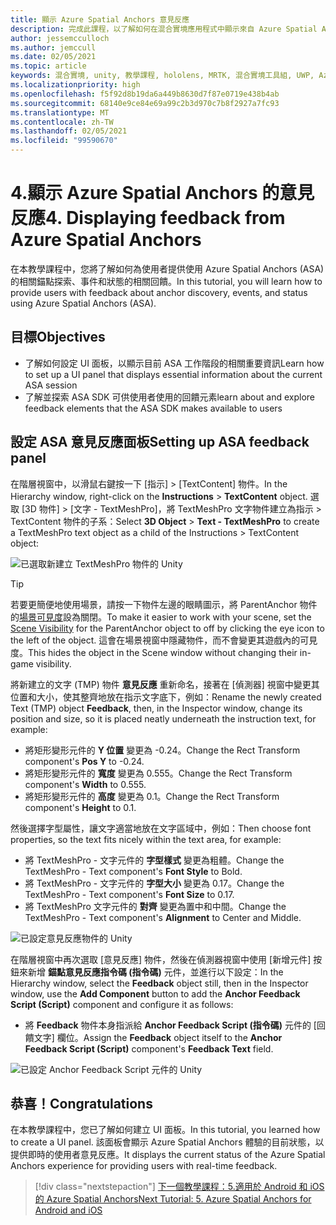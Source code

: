 ```yaml
---
title: 顯示 Azure Spatial Anchors 意見反應
description: 完成此課程，以了解如何在混合實境應用程式中顯示來自 Azure Spatial Anchors 的意見反應。
author: jessemcculloch
ms.author: jemccull
ms.date: 02/05/2021
ms.topic: article
keywords: 混合實境, unity, 教學課程, hololens, MRTK, 混合實境工具組, UWP, Azure 空間錨點, 工作階段, 回饋元素
ms.localizationpriority: high
ms.openlocfilehash: f5f92d8b19da6a449b8630d7f87e0719e438b4ab
ms.sourcegitcommit: 68140e9ce84e69a99c2b3d970c7b8f2927a7fc93
ms.translationtype: MT
ms.contentlocale: zh-TW
ms.lasthandoff: 02/05/2021
ms.locfileid: "99590670"
---
```

# <a name="4-displaying-feedback-from-azure-spatial-anchors"></a><span data-ttu-id="34ba6-104">4.顯示 Azure Spatial Anchors 的意見反應</span><span class="sxs-lookup"><span data-stu-id="34ba6-104">4. Displaying feedback from Azure Spatial Anchors</span></span>

<span data-ttu-id="34ba6-105">在本教學課程中，您將了解如何為使用者提供使用 Azure Spatial Anchors (ASA) 的相關錨點探索、事件和狀態的相關回饋。</span><span class="sxs-lookup"><span data-stu-id="34ba6-105">In this tutorial, you will learn how to provide users with feedback about anchor discovery, events, and status using Azure Spatial Anchors (ASA).</span></span>

## <a name="objectives"></a><span data-ttu-id="34ba6-106">目標</span><span class="sxs-lookup"><span data-stu-id="34ba6-106">Objectives</span></span>

* <span data-ttu-id="34ba6-107">了解如何設定 UI 面板，以顯示目前 ASA 工作階段的相關重要資訊</span><span class="sxs-lookup"><span data-stu-id="34ba6-107">Learn how to set up a UI panel that displays essential information about the current ASA session</span></span>
* <span data-ttu-id="34ba6-108">了解並探索 ASA SDK 可供使用者使用的回饋元素</span><span class="sxs-lookup"><span data-stu-id="34ba6-108">learn about and explore feedback elements that the ASA SDK makes available to users</span></span>

## <a name="setting-up-asa-feedback-panel"></a><span data-ttu-id="34ba6-109">設定 ASA 意見反應面板</span><span class="sxs-lookup"><span data-stu-id="34ba6-109">Setting up ASA feedback panel</span></span>

<span data-ttu-id="34ba6-110">在階層視窗中，以滑鼠右鍵按一下 [指示] >  [TextContent] 物件。</span><span class="sxs-lookup"><span data-stu-id="34ba6-110">In the Hierarchy window, right-click on the **Instructions** > **TextContent** object.</span></span> <span data-ttu-id="34ba6-111">選取 [3D 物件] >  [文字 - TextMeshPro]，將 TextMeshPro 文字物件建立為指示 > TextContent 物件的子系：</span><span class="sxs-lookup"><span data-stu-id="34ba6-111">Select **3D Object** > **Text - TextMeshPro** to create a TextMeshPro text object as a child of the Instructions > TextContent object:</span></span>

![已選取新建立 TextMeshPro 物件的 Unity](images/mr-learning-asa/asa-04-section1-step1-1.png)

> [!TIP]
> <span data-ttu-id="34ba6-113">若要更簡便地使用場景，請按一下物件左邊的眼睛圖示，將 ParentAnchor 物件的<a href="https://docs.unity3d.com/Manual/SceneVisibility.html" target="_blank">場景可見度</a>設為關閉。</span><span class="sxs-lookup"><span data-stu-id="34ba6-113">To make it easier to work with your scene, set the  <a href="https://docs.unity3d.com/Manual/SceneVisibility.html" target="_blank">Scene Visibility</a> for the ParentAnchor object to off by clicking the eye icon to the left of the object.</span></span> <span data-ttu-id="34ba6-114">這會在場景視窗中隱藏物件，而不會變更其遊戲內的可見度。</span><span class="sxs-lookup"><span data-stu-id="34ba6-114">This hides the object in the Scene window without changing their in-game visibility.</span></span>

<span data-ttu-id="34ba6-115">將新建立的文字 (TMP) 物件 **意見反應** 重新命名，接著在 [偵測器] 視窗中變更其位置和大小，使其整齊地放在指示文字底下，例如：</span><span class="sxs-lookup"><span data-stu-id="34ba6-115">Rename the newly created Text (TMP) object **Feedback**, then, in the Inspector window, change its position and size, so it is placed neatly underneath the instruction text, for example:</span></span>

* <span data-ttu-id="34ba6-116">將矩形變形元件的 **Y 位置** 變更為 -0.24。</span><span class="sxs-lookup"><span data-stu-id="34ba6-116">Change the Rect Transform component's **Pos Y** to -0.24.</span></span>
* <span data-ttu-id="34ba6-117">將矩形變形元件的 **寬度** 變更為 0.555。</span><span class="sxs-lookup"><span data-stu-id="34ba6-117">Change the Rect Transform component's **Width** to 0.555.</span></span>
* <span data-ttu-id="34ba6-118">將矩形變形元件的 **高度** 變更為 0.1。</span><span class="sxs-lookup"><span data-stu-id="34ba6-118">Change the Rect Transform component's **Height** to 0.1.</span></span>

<span data-ttu-id="34ba6-119">然後選擇字型屬性，讓文字適當地放在文字區域中，例如：</span><span class="sxs-lookup"><span data-stu-id="34ba6-119">Then choose font properties, so the text fits nicely within the text area, for example:</span></span>

* <span data-ttu-id="34ba6-120">將 TextMeshPro - 文字元件的 **字型樣式** 變更為粗體。</span><span class="sxs-lookup"><span data-stu-id="34ba6-120">Change the TextMeshPro - Text component's **Font Style** to Bold.</span></span>
* <span data-ttu-id="34ba6-121">將 TextMeshPro - 文字元件的 **字型大小** 變更為 0.17。</span><span class="sxs-lookup"><span data-stu-id="34ba6-121">Change the TextMeshPro - Text component's **Font Size** to 0.17.</span></span>
* <span data-ttu-id="34ba6-122">將 TextMeshPro 文字元件的 **對齊** 變更為置中和中間。</span><span class="sxs-lookup"><span data-stu-id="34ba6-122">Change the TextMeshPro - Text component's **Alignment** to Center and Middle.</span></span>

![已設定意見反應物件的 Unity](images/mr-learning-asa/asa-04-section1-step1-2.png)

<span data-ttu-id="34ba6-124">在階層視窗中再次選取 [意見反應] 物件，然後在偵測器視窗中使用 [新增元件] 按鈕來新增 **錨點意見反應指令碼 (指令碼)** 元件，並進行以下設定：</span><span class="sxs-lookup"><span data-stu-id="34ba6-124">In the Hierarchy window, select the **Feedback** object still, then in the Inspector window, use the **Add Component** button to add the **Anchor Feedback Script (Script)** component and configure it as follows:</span></span>

* <span data-ttu-id="34ba6-125">將 **Feedback** 物件本身指派給 **Anchor Feedback Script (指令碼)** 元件的 [回饋文字] 欄位。</span><span class="sxs-lookup"><span data-stu-id="34ba6-125">Assign the **Feedback** object itself to the **Anchor Feedback Script (Script)** component's **Feedback Text** field.</span></span>

![已設定 Anchor Feedback Script 元件的 Unity](images/mr-learning-asa/asa-04-section1-step1-3.png)

## <a name="congratulations"></a><span data-ttu-id="34ba6-127">恭喜！</span><span class="sxs-lookup"><span data-stu-id="34ba6-127">Congratulations</span></span>

<span data-ttu-id="34ba6-128">在本教學課程中，您已了解如何建立 UI 面板。</span><span class="sxs-lookup"><span data-stu-id="34ba6-128">In this tutorial, you learned how to create a UI panel.</span></span> <span data-ttu-id="34ba6-129">該面板會顯示 Azure Spatial Anchors 體驗的目前狀態，以提供即時的使用者意見反應。</span><span class="sxs-lookup"><span data-stu-id="34ba6-129">It displays the current status of the Azure Spatial Anchors experience for providing users with real-time feedback.</span></span>

> [!div class="nextstepaction"]
> [<span data-ttu-id="34ba6-130">下一個教學課程：5.適用於 Android 和 iOS 的 Azure Spatial Anchors</span><span class="sxs-lookup"><span data-stu-id="34ba6-130">Next Tutorial: 5. Azure Spatial Anchors for Android and iOS</span></span>](mr-learning-asa-05.md)
